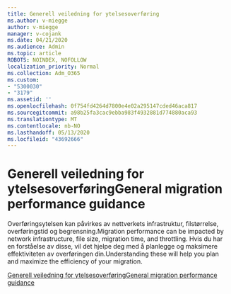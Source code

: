```yaml
---
title: Generell veiledning for ytelsesoverføring
ms.author: v-miegge
author: v-miegge
manager: v-cojank
ms.date: 04/21/2020
ms.audience: Admin
ms.topic: article
ROBOTS: NOINDEX, NOFOLLOW
localization_priority: Normal
ms.collection: Adm_O365
ms.custom:
- "5300030"
- "3179"
ms.assetid: ''
ms.openlocfilehash: 0f754fd4264d7800e4e02a295147cded46aca817
ms.sourcegitcommit: a98b25fa3cac9ebba983f4932881d774880aca93
ms.translationtype: MT
ms.contentlocale: nb-NO
ms.lasthandoff: 05/13/2020
ms.locfileid: "43692666"
---
```

# <a name="general-migration-performance-guidance"></a><span data-ttu-id="8dc69-102">Generell veiledning for ytelsesoverføring</span><span class="sxs-lookup"><span data-stu-id="8dc69-102">General migration performance guidance</span></span>

<span data-ttu-id="8dc69-103">Overføringsytelsen kan påvirkes av nettverkets infrastruktur, filstørrelse, overføringstid og begrensning.</span><span class="sxs-lookup"><span data-stu-id="8dc69-103">Migration performance can be impacted by network infrastructure, file size, migration time, and throttling.</span></span> <span data-ttu-id="8dc69-104">Hvis du har en forståelse av disse, vil det hjelpe deg med å planlegge og maksimere effektiviteten av overføringen din.</span><span class="sxs-lookup"><span data-stu-id="8dc69-104">Understanding these will help you plan and maximize the efficiency of your migration.</span></span>

[<span data-ttu-id="8dc69-105">Generell veiledning for ytelsesoverføring</span><span class="sxs-lookup"><span data-stu-id="8dc69-105">General migration performance guidance</span></span>](https://docs.microsoft.com/sharepointmigration/sharepoint-online-and-onedrive-migration-speed)